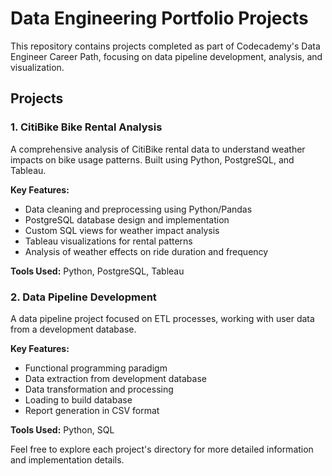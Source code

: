 # Data Engineering Portfolio Projects

This repository contains projects completed as part of Codecademy's Data Engineer Career Path, focusing on data pipeline development, analysis, and visualization.

## Projects

### 1. CitiBike Bike Rental Analysis

A comprehensive analysis of CitiBike rental data to understand weather impacts on bike usage patterns. Built using Python, PostgreSQL, and Tableau.

**Key Features:**
- Data cleaning and preprocessing using Python/Pandas
- PostgreSQL database design and implementation
- Custom SQL views for weather impact analysis
- Tableau visualizations for rental patterns
- Analysis of weather effects on ride duration and frequency

**Tools Used:** Python, PostgreSQL, Tableau

### 2. Data Pipeline Development

A data pipeline project focused on ETL processes, working with user data from a development database.

**Key Features:**
- Functional programming paradigm
- Data extraction from development database
- Data transformation and processing
- Loading to build database
- Report generation in CSV format

**Tools Used:** Python, SQL

Feel free to explore each project's directory for more detailed information and implementation details.
